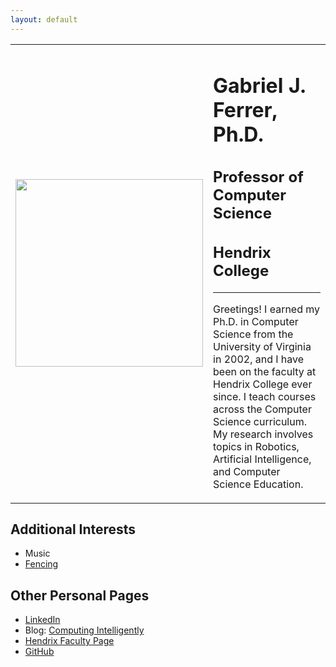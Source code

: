 ```yaml
---
layout: default
---
```


<table>
<tr>
<td>
<img src="{{site.baseurl}}/assets/images/selfAtBeach.png" width="300"/>
</td>

<td>
<h1> Gabriel J. Ferrer, Ph.D.</h1>
<h2> Professor of Computer Science</h2>
<h2> Hendrix College</h2>

<hr/>

Greetings! I earned my Ph.D. in Computer Science from the University of Virginia in 2002, and I have been on the faculty at Hendrix College ever since. I
teach courses across the Computer Science curriculum. My research involves
topics in Robotics, Artificial Intelligence, and Computer Science Education.
</td>
</tr>
</table>

## Additional Interests
* Music
* [Fencing](https://cafencing.squarespace.com/?fbclid=IwAR2W1-yiyoj-bEjRaJGeumUSiK6R83jP7-ajcp9QCbIlkqqLR1GtkaSIAu0)

## Other Personal Pages
* [LinkedIn](https://www.linkedin.com/in/gabriel-ferrer-8154968)
* Blog: [Computing Intelligently](http://gjf2a.blogspot.com)
* [Hendrix Faculty Page](https://www.hendrix.edu/mathcs/profile.aspx?id=70718)
* [GitHub](https://github.com/gjf2a)
